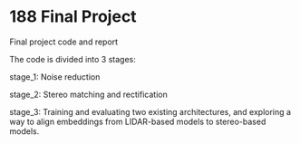 # 188 Final Project
 Final project code and report

The code is divided into 3 stages:

stage_1: Noise reduction

stage_2: Stereo matching and rectification

stage_3: Training and evaluating two existing architectures, and exploring a way to align embeddings from LIDAR-based models to stereo-based models.
